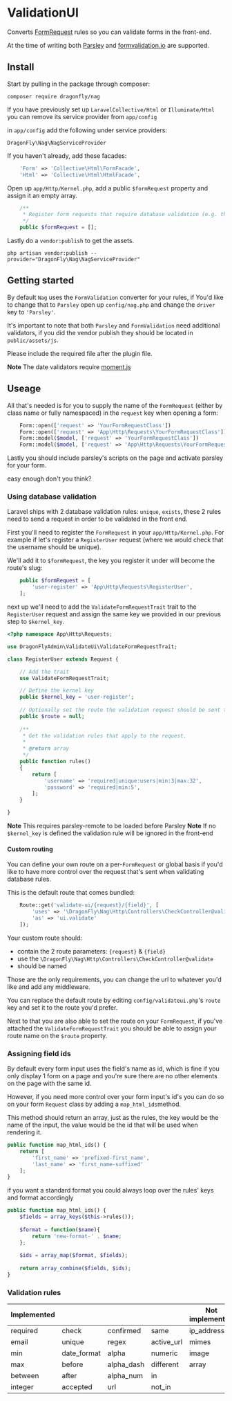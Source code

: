 ValidationUI
===============

Converts [FormRequest](http://laravel.com/docs/5.0/validation#form-request-validation) rules so you can validate forms in the front-end.

At the time of writing both [Parsley](http://parsleyjs.org/) and [formvalidation.io](http://formvalidation.io/) are supported.


## Install

Start by pulling in the package through composer:

    composer require dragonfly/nag
    
If you have previously set up `LaravelCollective/Html` or `Illuminate/Html` you can remove its service provider from `app/config`

in `app/config` add the following under service providers: 

`DragonFly\Nag\NagServiceProvider`

If you haven't already, add these facades:

```php
    'Form' => 'Collective\Html\FormFacade',
    'Html' => 'Collective\Html\HtmlFacade',
```

Open up `app/Http/Kernel.php`, add a public `$formRequest` property and assign it an empty array.

```php
    /**
     * Register form requests that require database validation (e.g. the ones that use the exists or unique rule).
     */
    public $formRequest = [];
```
    
Lastly do a `vendor:publish` to get the assets.

    php artisan vendor:publish --provider="DragonFly\Nag\NagServiceProvider"

## Getting started

By default `Nag` uses the `FormValidation` converter for your rules, if You'd like to change that to `Parsley` open up `config/nag.php` and change the `driver` key to `'Parsley'`.

It's important to note that both `Parsley` and `FormValidation` need additional validators,
if you did the vendor publish they should be located in `public/assets/js`.

Please include the required file after the plugin file.

**Note** The date validators require [moment.js](momentjs.com)

## Useage


All that's needed is for you to supply the name of the `FormRequest` (either by class name or fully namespaced) in the `request` key when opening a form:

```php
    Form::open(['request' => 'YourFormRequestClass'])
    Form::open(['request' => 'App\Http\Requests\YourFormRequestClass'])
    Form::model($model, ['request' => 'YourFormRequestClass'])
    Form::model($model, ['request' => 'App\Http\Requests\YourFormRequestClass'])
```

Lastly you should include parsley's scripts on the page and activate parsley for your form.

easy enough don't you think?

### Using database validation

Laravel ships with 2 database validation rules: `unique`, `exists`, these 2 rules need to send a request in order to be validated in the front end.

First you'll need to register the `FormRequest` in your `app/Http/Kernel.php`. For example if let's register a `RegisterUser` request (where we would check that the username should be unique).

We'll add it to `$formRequest`, the key you register it under will become the route's slug:

```php
    public $formRequest = [
        'user-register' => 'App\Http\Requests\RegisterUser',
    ];
```

next up we'll need to add the `ValidateFormRequestTrait` trait to the `RegisterUser` request and assign the same key we provided in our previous step to `$kernel_key`.

```php
<?php namespace App\Http\Requests;

use DragonFlyAdmin\ValidateUi\ValidateFormRequestTrait;

class RegisterUser extends Request {

    // Add the trait
	use ValidateFormRequestTrait;

    // Define the kernel key
    public $kernel_key = 'user-register';
    
    // Optionally set the route the validation request should be sent through (null for default)
    public $route = null;
    
	/**
	 * Get the validation rules that apply to the request.
	 *
	 * @return array
	 */
	public function rules()
	{
		return [
            'username' => 'required|unique:users|min:3|max:32',
            'password' => 'required|min:5',
		];
	}

}

```

**Note** This requires parsley-remote to be loaded before Parsley
**Note** If no `$kernel_key` is defined the validation rule will be ignored in the front-end

#### Custom routing

You can define your own route on a per-`FormRequest` or global basis if you'd like to have more control over the request that's sent when validating database rules.

This is the default route that comes bundled:

```php
    Route::get('validate-ui/{request}/{field}', [
        'uses' => '\DragonFly\Nag\Http\Controllers\CheckController@validate',
        'as' => 'ui.validate'
    ]);
```

Your custom route should:
 * contain the 2 route parameters:  `{request}` & `{field}`
 * use the `\DragonFly\Nag\Http\Controllers\CheckController@validate`
 * should be named
 
Those are the only requirements, you can change the url to whatever you'd like and add any middleware.

You can replace the default route by editing `config/validateui.php`'s `route` key and set it to the route you'd prefer.

Next to that you are also able to set the route on your `FormRequest`, if you've attached the `ValidateFormRequestTrait` you should be able to assign your route name on the `$route` property.

### Assigning field ids

By default every form input uses the field's name as id, which is fine if you only display 1 form on a page and you're sure there are
no other elements on the page with the same id.

However, if you need more control over your form input's id's you can do so on your form `Request` class by adding a `map_html_ids`method.

This method should return an array, just as the rules, the key would be the name of the input, the value would be the id that will be used when rendering it.

```php
public function map_html_ids() {
    return [
        'first_name' => 'prefixed-first_name',
        'last_name' => 'first_name-suffixed'
    ];
}
```

if you want a standard format you could always loop over the rules' keys and format accordingly

```php
public function map_html_ids() {
    $fields = array_keys($this->rules());
    
    $format = function($name){
        return 'new-format-' . $name;
    };
    
    $ids = array_map($format, $fields);
    
    return array_combine($fields, $ids);
}
```

### Validation rules

Implemented |                 |            |                 | Not implemented
------------|-----------------|------------|-----------------|---------------
 required   | check           | confirmed  | same            | ip_address
 email      | unique          | regex      | active_url      | mimes
 min        | date_format     | alpha      | numeric         | image
 max        | before          | alpha_dash | different       | array
 between    | after           | alpha_num  | in              |
 integer    | accepted        | url        | not_in          |